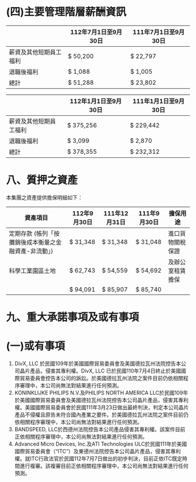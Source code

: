 # (四)主要管理階層薪酬資訊

| |112年7月1日至9月30日|111年7月1日至9月30日|
|---|---|---|
|薪資及其他短期員工福利|$ 50,200|$ 22,797|
|退職後福利|$ 1,088|$ 1,005|
|總計|$ 51,288|$ 23,802|

| |112年1月1日至9月30日|111年1月1日至9月30日|
|---|---|---|
|薪資及其他短期員工福利|$ 375,256|$ 229,442|
|退職後福利|$ 3,099|$ 2,870|
|總計|$ 378,355|$ 232,312|

# 八、質押之資產

本集團之資產提供擔保明細如下：

|資產項目|112年9月30日|111年12月31日|111年9月30日|擔保用途|
|---|---|---|---|---|
|定期存款 (帳列「按攤銷後成本衡量之金融資產-非流動」)|$ 31,348|$ 31,348|$ 31,048|進口貨物關稅保證|
|科學工業園區土地|$ 62,743|$ 54,559|$ 54,692|及辦公室租賃擔保|
| |$ 94,091|$ 85,907|$ 85,740| |

# 九、重大承諾事項及或有事項

# (一)或有事項

1. DivX, LLC 於民國109年於美國國際貿易委員會及美國德拉瓦州法院控告本公司晶片產品，侵害其專利權。DivX, LLC 已於民國110年7月4日終止於美國國際貿易委員會控告本公司的訴訟。於美國德拉瓦州法院之案件目前仍依相關程序審理中，本公司尚無法對結果進行任何預測。
2. KONINKLIJKE PHILIPS N.V.及PHILIPS NORTH AMERICA LLC於民國109年於美國國際貿易委員會及美國德拉瓦州法院控告本公司晶片產品，侵害其專利權。美國國際貿易委員會於民國111年3月23日做出最終判決，判定本公司晶片產品不侵權且原告未符合國內產業之要件。於美國德拉瓦州法院之案件目前仍依相關程序審理中，本公司尚無法對結果進行任何預測。
3. BANDSPEED, LLC於西德州法院控告本公司產品侵害其專利權。該案件目前正依相關程序審理中，本公司尚無法對結果進行任何預測。
4. Advanced Micro Devices, Inc.及ATI Technologies ULC於民國111年於美國國際貿易委員會（“ITC”）及東德州法院控告本公司晶片產品，侵害其專利權。就ITC行政法官於民國112年7月7日做出的初步判決，目前正依ITC既定時間進行複審。該複審目前正依相關程序審理中，本公司尚無法對結果進行任何預測。